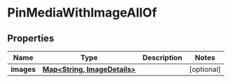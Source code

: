 

# PinMediaWithImageAllOf


## Properties

Name | Type | Description | Notes
------------ | ------------- | ------------- | -------------
**images** | [**Map&lt;String, ImageDetails&gt;**](ImageDetails.md) |  |  [optional]



